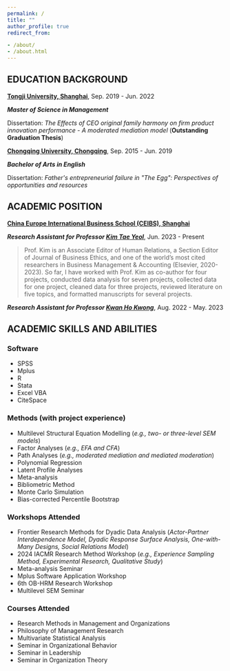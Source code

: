 ```yaml
---
permalink: /
title: ""
author_profile: true
redirect_from:

- /about/
- /about.html
---
```


## EDUCATION BACKGROUND

**[Tongji University, Shanghai](https://en.tongji.edu.cn/)**, Sep. 2019 - Jun. 2022

***Master of Science in Management***

Dissertation: *The Effects of CEO original family harmony on firm product innovation performance - A moderated mediation model* (**Outstanding Graduation Thesis**)

**[Chongqing University, Chongqing](https://english.cqu.edu.cn/)**, Sep. 2015 - Jun. 2019

***Bachelor of Arts in English***

Dissertation: *Father's entrepreneurial failure in "The Egg": Perspectives of opportunities and resources*

## ACADEMIC POSITION

**[China Europe International Business School (CEIBS), Shanghai](https://www.ceibs.edu/)**

***Research Assistant for Professor [Kim Tae Yeol](https://scholar.google.com/citations?user=2Z7Vb4kAAAAJ&hl=en&oi=ao)***, Jun. 2023 - Present

> Prof. Kim is an Associate Editor of Human Relations, a Section Editor of Journal of Business Ethics, and one of the world’s most cited researchers in Business Management & Accounting (Elsevier, 2020-2023). So far, I have worked with Prof. Kim as co-author for four projects, conducted data analysis for seven projects, collected data for one project, cleaned data for three projects, reviewed literature on five topics, and formatted manuscripts for several projects.

***Research Assistant for Professor [Kwan Ho Kwong](https://scholar.google.com/citations?user=l9zGlTYAAAAJ&hl=en&oi=ao)***, Aug. 2022 - May. 2023

## ACADEMIC SKILLS AND ABILITIES

### Software

- SPSS
- Mplus
- R
- Stata
- Excel VBA
- CiteSpace

### Methods (with project experience)

- Multilevel Structural Equation Modelling (*e.g., two- or three-level SEM models*)
- Factor Analyses (*e.g., EFA and CFA*)
- Path Analyses (*e.g., moderated mediation and mediated moderation*)
- Polynomial Regression
- Latent Profile Analyses
- Meta-analysis
- Bibliometric Method
- Monte Carlo Simulation
- Bias-corrected Percentile Bootstrap

### Workshops Attended

- Frontier Research Methods for Dyadic Data Analysis (*Actor-Partner Interdependence Model, Dyadic Response Surface Analysis, One-with-Many Designs, Social Relations Model*)
- 2024 IACMR Research Method Workshop (*e.g., Experience Sampling Method, Experimental Research, Qualitative Study*)
- Meta-analysis Seminar
- Mplus Software Application Workshop
- 6th OB-HRM Research Workshop
- Multilevel SEM Seminar

### Courses Attended

- Research Methods in Management and Organizations
- Philosophy of Management Research
- Multivariate Statistical Analysis
- Seminar in Organizational Behavior
- Seminar in Leadership
- Seminar in Organization Theory

